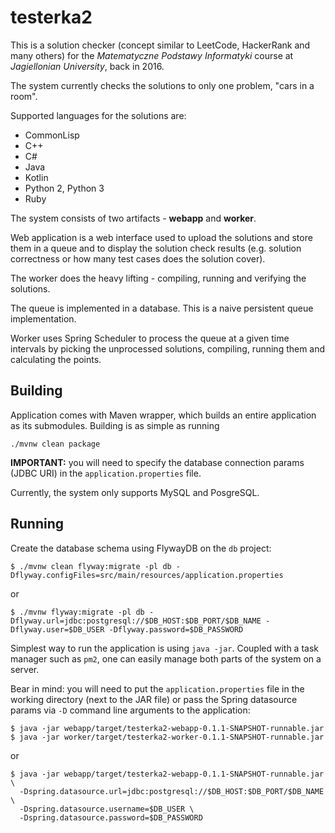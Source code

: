 # testerka2

This is a solution checker (concept similar to LeetCode, HackerRank and many others) for the
_Matematyczne Podstawy Informatyki_ course at _Jagiellonian University_, back in 2016.

The system currently checks the solutions to only one problem, "cars in a room".

Supported languages for the solutions are:

* CommonLisp
* C++
* C#
* Java
* Kotlin
* Python 2, Python 3
* Ruby

The system consists of two artifacts - **webapp** and **worker**.

Web application is a web interface used to upload the solutions and store them in a queue and to display the solution check results (e.g. solution correctness or how many test cases does the solution cover).

The worker does the heavy lifting - compiling, running and verifying the solutions.

The queue is implemented in a database. This is a naive persistent queue implementation.

Worker uses Spring Scheduler to process the queue at a given time intervals by picking the unprocessed solutions, compiling, running them and calculating the points.

## Building

Application comes with Maven wrapper, which builds an entire application as its submodules.
Building is as simple as running

```shell
./mvnw clean package
```

**IMPORTANT:** you will need to specify the database connection params (JDBC URI) in the `application.properties` file.

Currently, the system only supports MySQL and PosgreSQL.

## Running

Create the database schema using FlywayDB on the `db` project:

```shell
$ ./mvnw clean flyway:migrate -pl db -Dflyway.configFiles=src/main/resources/application.properties
```

or

```shell
$ ./mvnw flyway:migrate -pl db -Dflyway.url=jdbc:postgresql://$DB_HOST:$DB_PORT/$DB_NAME -Dflyway.user=$DB_USER -Dflyway.password=$DB_PASSWORD
```

Simplest way to run the application is using `java -jar`. Coupled with a task manager such as `pm2`,
one can easily manage both parts of the system on a server.

Bear in mind: you will need to put the `application.properties` file in the working directory (next to the JAR file) or pass the Spring datasource params via `-D` command line arguments to the application:

```shell
$ java -jar webapp/target/testerka2-webapp-0.1.1-SNAPSHOT-runnable.jar
$ java -jar worker/target/testerka2-worker-0.1.1-SNAPSHOT-runnable.jar
```

or

```shell
$ java -jar webapp/target/testerka2-webapp-0.1.1-SNAPSHOT-runnable.jar \
  -Dspring.datasource.url=jdbc:postgresql://$DB_HOST:$DB_PORT/$DB_NAME \
  -Dspring.datasource.username=$DB_USER \
  -Dspring.datasource.password=$DB_PASSWORD
```

